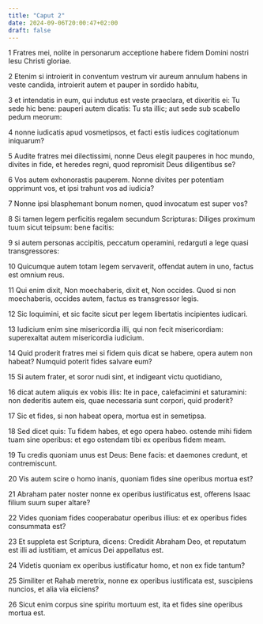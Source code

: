 ```yaml
---
title: "Caput 2"
date: 2024-09-06T20:00:47+02:00
draft: false
---
```



1 Fratres mei, nolite in personarum acceptione habere fidem Domini nostri Iesu Christi gloriae.

2 Etenim si introierit in conventum vestrum vir aureum annulum habens in veste candida, introierit autem et pauper in sordido habitu,

3 et intendatis in eum, qui indutus est veste praeclara, et dixeritis ei: Tu sede hic bene: pauperi autem dicatis: Tu sta illic; aut sede sub scabello pedum meorum:

4 nonne iudicatis apud vosmetipsos, et facti estis iudices cogitationum iniquarum?

5 Audite fratres mei dilectissimi, nonne Deus elegit pauperes in hoc mundo, divites in fide, et heredes regni, quod repromisit Deus diligentibus se?

6 Vos autem exhonorastis pauperem. Nonne divites per potentiam opprimunt vos, et ipsi trahunt vos ad iudicia?

7 Nonne ipsi blasphemant bonum nomen, quod invocatum est super vos?

8 Si tamen legem perficitis regalem secundum Scripturas: Diliges proximum tuum sicut teipsum: bene facitis:

9 si autem personas accipitis, peccatum operamini, redarguti a lege quasi transgressores:

10 Quicumque autem totam legem servaverit, offendat autem in uno, factus est omnium reus.

11 Qui enim dixit, Non moechaberis, dixit et, Non occides. Quod si non moechaberis, occides autem, factus es transgressor legis.

12 Sic loquimini, et sic facite sicut per legem libertatis incipientes iudicari.

13 Iudicium enim sine misericordia illi, qui non fecit misericordiam: superexaltat autem misericordia iudicium.

14 Quid proderit fratres mei si fidem quis dicat se habere, opera autem non habeat? Numquid poterit fides salvare eum?

15 Si autem frater, et soror nudi sint, et indigeant victu quotidiano,

16 dicat autem aliquis ex vobis illis: Ite in pace, calefacimini et saturamini: non dederitis autem eis, quae necessaria sunt corpori, quid proderit?

17 Sic et fides, si non habeat opera, mortua est in semetipsa.

18 Sed dicet quis: Tu fidem habes, et ego opera habeo. ostende mihi fidem tuam sine operibus: et ego ostendam tibi ex operibus fidem meam.

19 Tu credis quoniam unus est Deus: Bene facis: et daemones credunt, et contremiscunt.

20 Vis autem scire o homo inanis, quoniam fides sine operibus mortua est?

21 Abraham pater noster nonne ex operibus iustificatus est, offerens Isaac filium suum super altare?

22 Vides quoniam fides cooperabatur operibus illius: et ex operibus fides consummata est?

23 Et suppleta est Scriptura, dicens: Credidit Abraham Deo, et reputatum est illi ad iustitiam, et amicus Dei appellatus est.

24 Videtis quoniam ex operibus iustificatur homo, et non ex fide tantum?

25 Similiter et Rahab meretrix, nonne ex operibus iustificata est, suscipiens nuncios, et alia via eiiciens?

26 Sicut enim corpus sine spiritu mortuum est, ita et fides sine operibus mortua est.

